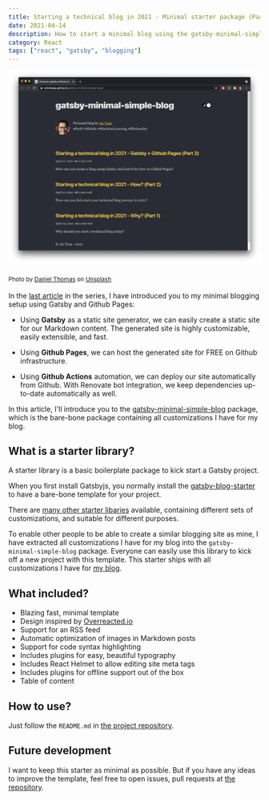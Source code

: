 ```yaml
---
title: Starting a technical blog in 2021 - Minimal starter package (Part 4)
date: 2021-04-14
description: How to start a minimal blog using the gatsby-minimal-simple-blog package?
category: React
tags: ["react", "gatsby", "blogging"]
---
```


![writing blog](banner.png)

<sub>Photo by [Daniel Thomas](https://unsplash.com/@dtbosse) on [Unsplash](https://unsplash.com/s/photos/blogging)<sub>

In the [last article](https://antran.app/2021/minimal-technical-blogging-part3/) in the series, I have introduced you to my minimal blogging setup using Gatsby and Github Pages: 

- Using **Gatsby** as a static site generator, we can easily create a static site for our Markdown content. The generated site is highly customizable, easily extensible, and fast.

- Using **Github Pages**, we can host the generated site for FREE on Github infrastructure.

- Using **Github Actions** automation, we can deploy our site automatically from Github. With Renovate bot integration, we keep dependencies up-to-date automatically as well.

In this article, I'll introduce you to the [gatsby-minimal-simple-blog](https://github.com/antranapp/gatsby-minimal-simple-blog) package, which is the bare-bone package containing all customizations I have for my blog.

## What is a starter library?

A starter library is a basic boilerplate package to kick start a Gatsby project. 

When you first install Gatsbyjs, you normally install the [gatsby-blog-starter](https://github.com/gatsbyjs/gatsby-starter-blog) to have a bare-bone template for your project.

There are [many other starter libaries](https://www.gatsbyjs.com/starters/) available, containing different sets of customizations, and suitable for different purposes.

To enable other people to be able to create a similar blogging site as mine, I have extracted all customizations I have for my blog into the `gatsby-minimal-simple-blog` package. Everyone can easily use this library to kick off a new project with this template. This starter ships with all customizations I have for [my blog](https://antran.app).

## What included?

- Blazing fast, minimal template
- Design inspired by [Overreacted.io](https://overreacted.io)
- Support for an RSS feed
- Automatic optimization of images in Markdown posts
- Support for code syntax highlighting
- Includes plugins for easy, beautiful typography
- Includes React Helmet to allow editing site meta tags
- Includes plugins for offline support out of the box 
- Table of content

## How to use?

Just follow the `README.md` in [the project repository](https://github.com/antranapp/gatsby-minimal-simple-blog).

## Future development

I want to keep this starter as minimal as possible. But if you have any ideas to improve the template, feel free to open issues, pull requests at [the repository](https://github.com/antranapp/gatsby-minimal-simple-blog).